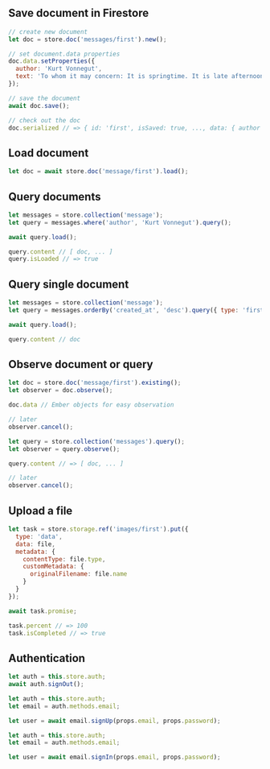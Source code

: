 ## Save document in Firestore

``` javascript
// create new document
let doc = store.doc('messages/first').new();

// set document.data properties
doc.data.setProperties({
  author: 'Kurt Vonnegut',
  text: 'To whom it may concern: It is springtime. It is late afternoon.'
});

// save the document
await doc.save();

// check out the doc
doc.serialized // => { id: 'first', isSaved: true, ..., data: { author ...
```

## Load document

``` javascript
let doc = await store.doc('message/first').load();
```

## Query documents

``` javascript
let messages = store.collection('message');
let query = messages.where('author', 'Kurt Vonnegut').query();

await query.load();

query.content // [ doc, ... ]
query.isLoaded // => true
```

## Query single document

``` javascript
let messages = store.collection('message');
let query = messages.orderBy('created_at', 'desc').query({ type: 'first' });

await query.load();

query.content // doc
```

## Observe document or query

``` javascript
let doc = store.doc('message/first').existing();
let observer = doc.observe();

doc.data // Ember objects for easy observation

// later
observer.cancel();
```

``` javascript
let query = store.collection('messages').query();
let observer = query.observe();

query.content // => [ doc, ... ]

// later
observer.cancel();
```

## Upload a file

``` javascript
let task = store.storage.ref('images/first').put({
  type: 'data',
  data: file,
  metadata: {
    contentType: file.type,
    customMetadata: {
      originalFilename: file.name
    }
  }
});

await task.promise;

task.percent // => 100
task.isCompleted // => true
```

## Authentication

``` javascript
let auth = this.store.auth;
await auth.signOut();
```

``` javascript
let auth = this.store.auth;
let email = auth.methods.email;

let user = await email.signUp(props.email, props.password);
```

``` javascript
let auth = this.store.auth;
let email = auth.methods.email;

let user = await email.signIn(props.email, props.password);
```
